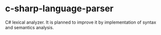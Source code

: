# c-sharp-language-parser
C# lexical analyzer. It is planned to improve it by implementation of syntax and semantics analysis.
